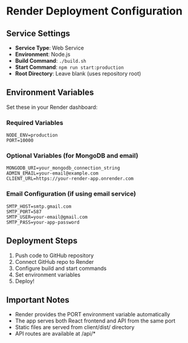 # Render Deployment Configuration

## Service Settings
- **Service Type**: Web Service
- **Environment**: Node.js
- **Build Command**: `./build.sh`
- **Start Command**: `npm run start:production`
- **Root Directory**: Leave blank (uses repository root)

## Environment Variables
Set these in your Render dashboard:

### Required Variables
```
NODE_ENV=production
PORT=10000
```

### Optional Variables (for MongoDB and email)
```
MONGODB_URI=your_mongodb_connection_string
ADMIN_EMAIL=your-email@example.com
CLIENT_URL=https://your-render-app.onrender.com
```

### Email Configuration (if using email service)
```
SMTP_HOST=smtp.gmail.com
SMTP_PORT=587
SMTP_USER=your-email@gmail.com
SMTP_PASS=your-app-password
```

## Deployment Steps
1. Push code to GitHub repository
2. Connect GitHub repo to Render
3. Configure build and start commands
4. Set environment variables
5. Deploy!

## Important Notes
- Render provides the PORT environment variable automatically
- The app serves both React frontend and API from the same port
- Static files are served from client/dist/ directory
- API routes are available at /api/*
